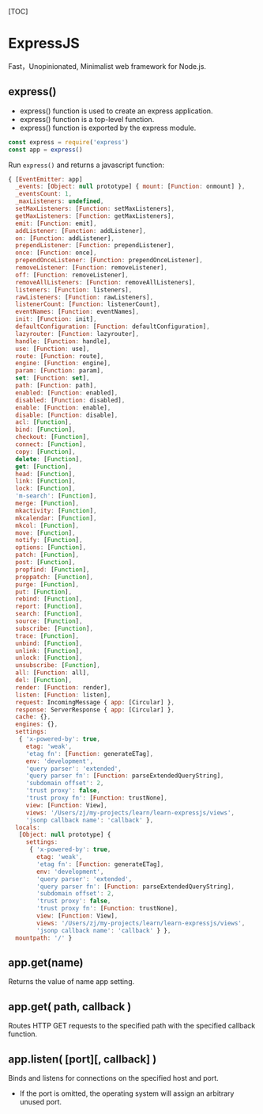 [TOC]

# ExpressJS

Fast，Unopinionated, Minimalist web framework for Node.js.

## express()

- express() function is used to create an express application.
- express() function is a top-level function.
- express() function is exported by the express module.

```javascript
const express = require('express')
const app = express()
```

Run  `express()` and returns a javascript function:

```javascript
{ [EventEmitter: app]
  _events: [Object: null prototype] { mount: [Function: onmount] },
  _eventsCount: 1,
  _maxListeners: undefined,
  setMaxListeners: [Function: setMaxListeners],
  getMaxListeners: [Function: getMaxListeners],
  emit: [Function: emit],
  addListener: [Function: addListener],
  on: [Function: addListener],
  prependListener: [Function: prependListener],
  once: [Function: once],
  prependOnceListener: [Function: prependOnceListener],
  removeListener: [Function: removeListener],
  off: [Function: removeListener],
  removeAllListeners: [Function: removeAllListeners],
  listeners: [Function: listeners],
  rawListeners: [Function: rawListeners],
  listenerCount: [Function: listenerCount],
  eventNames: [Function: eventNames],
  init: [Function: init],
  defaultConfiguration: [Function: defaultConfiguration],
  lazyrouter: [Function: lazyrouter],
  handle: [Function: handle],
  use: [Function: use],
  route: [Function: route],
  engine: [Function: engine],
  param: [Function: param],
  set: [Function: set],
  path: [Function: path],
  enabled: [Function: enabled],
  disabled: [Function: disabled],
  enable: [Function: enable],
  disable: [Function: disable],
  acl: [Function],
  bind: [Function],
  checkout: [Function],
  connect: [Function],
  copy: [Function],
  delete: [Function],
  get: [Function],
  head: [Function],
  link: [Function],
  lock: [Function],
  'm-search': [Function],
  merge: [Function],
  mkactivity: [Function],
  mkcalendar: [Function],
  mkcol: [Function],
  move: [Function],
  notify: [Function],
  options: [Function],
  patch: [Function],
  post: [Function],
  propfind: [Function],
  proppatch: [Function],
  purge: [Function],
  put: [Function],
  rebind: [Function],
  report: [Function],
  search: [Function],
  source: [Function],
  subscribe: [Function],
  trace: [Function],
  unbind: [Function],
  unlink: [Function],
  unlock: [Function],
  unsubscribe: [Function],
  all: [Function: all],
  del: [Function],
  render: [Function: render],
  listen: [Function: listen],
  request: IncomingMessage { app: [Circular] },
  response: ServerResponse { app: [Circular] },
  cache: {},
  engines: {},
  settings:
   { 'x-powered-by': true,
     etag: 'weak',
     'etag fn': [Function: generateETag],
     env: 'development',
     'query parser': 'extended',
     'query parser fn': [Function: parseExtendedQueryString],
     'subdomain offset': 2,
     'trust proxy': false,
     'trust proxy fn': [Function: trustNone],
     view: [Function: View],
     views: '/Users/zj/my-projects/learn/learn-expressjs/views',
     'jsonp callback name': 'callback' },
  locals:
   [Object: null prototype] {
     settings:
      { 'x-powered-by': true,
        etag: 'weak',
        'etag fn': [Function: generateETag],
        env: 'development',
        'query parser': 'extended',
        'query parser fn': [Function: parseExtendedQueryString],
        'subdomain offset': 2,
        'trust proxy': false,
        'trust proxy fn': [Function: trustNone],
        view: [Function: View],
        views: '/Users/zj/my-projects/learn/learn-expressjs/views',
        'jsonp callback name': 'callback' } },
  mountpath: '/' }
```

## app.get(name)

Returns the value of name app setting. 

## app.get( path, callback )

Routes HTTP GET requests to the specified path with the specified callback function.

## app.listen( \[port][, callback] )

Binds and listens for connections on the specified host and port.

- If the port is omitted, the operating system will assign an arbitrary unused port.

